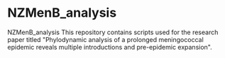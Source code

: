 # NZMenB_analysis
NZMenB_analysis
This repository contains scripts used for the research paper titled "Phylodynamic analysis of a prolonged meningococcal epidemic reveals multiple introductions and pre-epidemic expansion".
